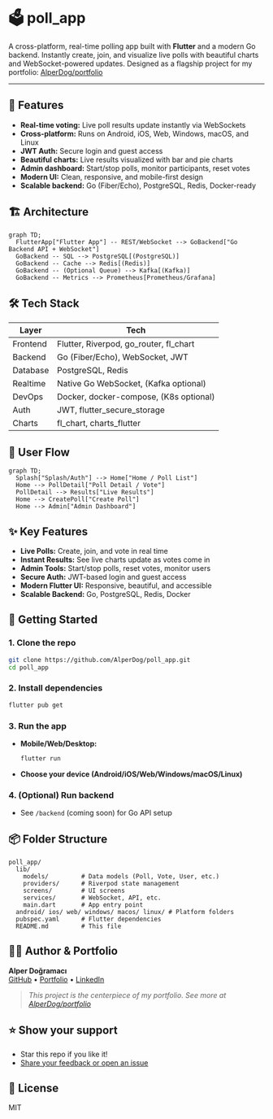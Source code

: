 # 🗳️ poll_app

A cross-platform, real-time polling app built with **Flutter** and a modern Go backend. Instantly create, join, and visualize live polls with beautiful charts and WebSocket-powered updates. Designed as a flagship project for my portfolio: [AlperDog/portfolio](https://github.com/AlperDog/portfolio)

---

## 🚀 Features

- **Real-time voting:** Live poll results update instantly via WebSockets
- **Cross-platform:** Runs on Android, iOS, Web, Windows, macOS, and Linux
- **JWT Auth:** Secure login and guest access
- **Beautiful charts:** Live results visualized with bar and pie charts
- **Admin dashboard:** Start/stop polls, monitor participants, reset votes
- **Modern UI:** Clean, responsive, and mobile-first design
- **Scalable backend:** Go (Fiber/Echo), PostgreSQL, Redis, Docker-ready

## 🏗️ Architecture

```mermaid
graph TD;
  FlutterApp["Flutter App"] -- REST/WebSocket --> GoBackend["Go Backend API + WebSocket"]
  GoBackend -- SQL --> PostgreSQL[(PostgreSQL)]
  GoBackend -- Cache --> Redis[(Redis)]
  GoBackend -- (Optional Queue) --> Kafka[(Kafka)]
  GoBackend -- Metrics --> Prometheus[Prometheus/Grafana]
```

## 🛠️ Tech Stack

| Layer    | Tech                                   |
| -------- | -------------------------------------- |
| Frontend | Flutter, Riverpod, go_router, fl_chart |
| Backend  | Go (Fiber/Echo), WebSocket, JWT        |
| Database | PostgreSQL, Redis                      |
| Realtime | Native Go WebSocket, (Kafka optional)  |
| DevOps   | Docker, docker-compose, (K8s optional) |
| Auth     | JWT, flutter_secure_storage            |
| Charts   | fl_chart, charts_flutter               |

## 🧭 User Flow

```mermaid
graph TD;
  Splash["Splash/Auth"] --> Home["Home / Poll List"]
  Home --> PollDetail["Poll Detail / Vote"]
  PollDetail --> Results["Live Results"]
  Home --> CreatePoll["Create Poll"]
  Home --> Admin["Admin Dashboard"]
```

## ✨ Key Features

- **Live Polls:** Create, join, and vote in real time
- **Instant Results:** See live charts update as votes come in
- **Admin Tools:** Start/stop polls, reset votes, monitor users
- **Secure Auth:** JWT-based login and guest access
- **Modern Flutter UI:** Responsive, beautiful, and accessible
- **Scalable Backend:** Go, PostgreSQL, Redis, Docker

## 🏁 Getting Started

### 1. Clone the repo

```bash
git clone https://github.com/AlperDog/poll_app.git
cd poll_app
```

### 2. Install dependencies

```bash
flutter pub get
```

### 3. Run the app

- **Mobile/Web/Desktop:**
  ```bash
  flutter run
  ```
- **Choose your device (Android/iOS/Web/Windows/macOS/Linux)**

### 4. (Optional) Run backend

- See `/backend` (coming soon) for Go API setup

## 📦 Folder Structure

```
poll_app/
  lib/
    models/         # Data models (Poll, Vote, User, etc.)
    providers/      # Riverpod state management
    screens/        # UI screens
    services/       # WebSocket, API, etc.
    main.dart       # App entry point
  android/ ios/ web/ windows/ macos/ linux/ # Platform folders
  pubspec.yaml      # Flutter dependencies
  README.md         # This file
```

## 🧑‍💻 Author & Portfolio

**Alper Doğramacı**  
[GitHub](https://github.com/AlperDog) • [Portfolio](https://github.com/AlperDog/portfolio) • [LinkedIn](https://www.linkedin.com/in/dogramacialper/)

> _This project is the centerpiece of my portfolio. See more at [AlperDog/portfolio](https://github.com/AlperDog/portfolio)_

## ⭐️ Show your support

- Star this repo if you like it!
- [Share your feedback or open an issue](https://github.com/AlperDog/poll_app/issues)

## 📄 License

MIT
